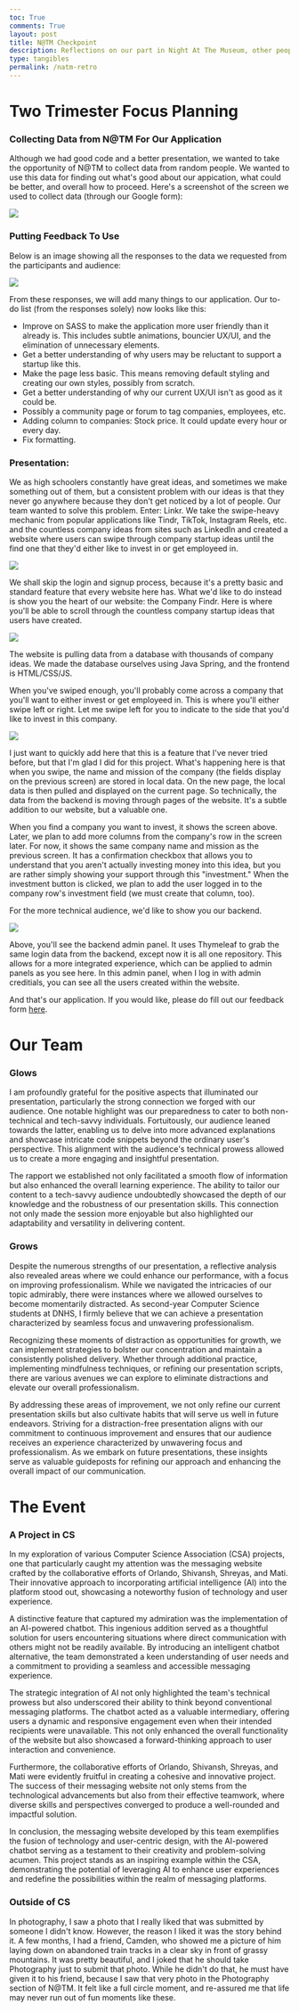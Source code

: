 ```yaml
---
toc: True
comments: True
layout: post
title: N@TM Checkpoint
description: Reflections on our part in Night At The Museum, other people's CSA projects, and other classes' projects during the showcase.
type: tangibles
permalink: /natm-retro
---
```


# Two Trimester Focus Planning

### Collecting Data from N@TM For Our Application

Although we had good code and a better presentation, we wanted to take the opportunity of N@TM to collect data from random people. We wanted to use this data for finding out what's good about our appication, what could be better, and overall how to proceed. Here's a screenshot of the screen we used to collect data (through our Google form):

<img src="{{ site.baseurl }}/images/Screenshot%20(100).png">

### Putting Feedback To Use

Below is an image showing all the responses to the data we requested from the participants and audience:

<img src="{{ site.baseurl }}/images/Linkr%20Responses.png">

From these responses, we will add many things to our application. Our to-do list (from the responses solely) now looks like this:

- Improve on SASS to make the application more user friendly than it already is. This includes subtle animations, bouncier UX/UI, and the elimination of unnecessary elements.
- Get a better understanding of why users may be reluctant to support a startup like this.
- Make the page less basic. This means removing default styling and creating our own styles, possibly from scratch.
- Get a better understanding of why our current UX/UI isn't as good as it could be.
- Possibly a community page or forum to tag companies, employees, etc.
- Adding column to companies: Stock price. It could update every hour or every day.
- Fix formatting.

### Presentation:

We as high schoolers constantly have great ideas, and sometimes we make something out of them, but a consistent problem with our ideas is that they never go anywhere because they don't get noticed by a lot of people. Our team wanted to solve this problem. Enter: Linkr. We take the swipe-heavy mechanic from popular applications like Tindr, TikTok, Instagram Reels, etc. and the countless company ideas from sites such as LinkedIn and created a website where users can swipe through company startup ideas until the find one that they'd either like to invest in or get employeed in. 

<img src="{{ site.baseurl }}/images/Screenshot%20(105).png">

We shall skip the login and signup process, because it's a pretty basic and standard feature that every website here has. What we'd like to do instead is show you the heart of our website: the Company Findr. Here is where you'll be able to scroll through the countless company startup ideas that users have created.

<img src="{{ site.baseurl }}/images/Screenshot%20(107).png">

The website is pulling data from a database with thousands of company ideas. We made the database ourselves using Java Spring, and the frontend is HTML/CSS/JS. 

When you've swiped enough, you'll probably come across a company that you'll want to either invest or get employeed in. This is where you'll either swipe left or right. Let me swipe left for you to indicate to the side that you'd like to invest in this company.

<img src="{{ site.baseurl }}/images/Screenshot%20(106).png">

I just want to quickly add here that this is a feature that I've never tried before, but that I'm glad I did for this project. What's happening here is that when you swipe, the name and mission of the company (the fields display on the previous screen) are stored in local data. On the new page, the local data is then pulled and displayed on the current page. So technically, the data from the backend is moving through pages of the website. It's a subtle addition to our website, but a valuable one. 

When you find a company you want to invest, it shows the screen above. Later, we plan to add more columns from the company's row in the screen later. For now, it shows the same company name and mission as the previous screen. It has a confirmation checkbox that allows you to understand that you aren't actually investing money into this idea, but you are rather simply showing your support through this "investment." When the investment button is clicked, we plan to add the user logged in to the company row's investment field (we must create that column, too).

For the more technical audience, we'd like to show you our backend. 

<img src="{{ site.baseurl }}/images/Screenshot%20(108).png">

Above, you'll see the backend admin panel. It uses Thymeleaf to grab the same login data from the backend, except now it is all one repository. This allows for a more integrated experience, which can be applied to admin panels as you see here. In this admin panel, when I log in with admin creditials, you can see all the users created within the website. 

And that's our application. If you would like, please do fill out our feedback form [here](https://docs.google.com/forms/d/1-b2zZKDX3sF3nEUhQRYqraPbetOr0hgiP2QHgLld0Do/edit?usp=forms_home&ths=true).

# Our Team

### Glows

I am profoundly grateful for the positive aspects that illuminated our presentation, particularly the strong connection we forged with our audience. One notable highlight was our preparedness to cater to both non-technical and tech-savvy individuals. Fortuitously, our audience leaned towards the latter, enabling us to delve into more advanced explanations and showcase intricate code snippets beyond the ordinary user's perspective. This alignment with the audience's technical prowess allowed us to create a more engaging and insightful presentation.

The rapport we established not only facilitated a smooth flow of information but also enhanced the overall learning experience. The ability to tailor our content to a tech-savvy audience undoubtedly showcased the depth of our knowledge and the robustness of our presentation skills. This connection not only made the session more enjoyable but also highlighted our adaptability and versatility in delivering content.

### Grows

Despite the numerous strengths of our presentation, a reflective analysis also revealed areas where we could enhance our performance, with a focus on improving professionalism. While we navigated the intricacies of our topic admirably, there were instances where we allowed ourselves to become momentarily distracted. As second-year Computer Science students at DNHS, I firmly believe that we can achieve a presentation characterized by seamless focus and unwavering professionalism.

Recognizing these moments of distraction as opportunities for growth, we can implement strategies to bolster our concentration and maintain a consistently polished delivery. Whether through additional practice, implementing mindfulness techniques, or refining our presentation scripts, there are various avenues we can explore to eliminate distractions and elevate our overall professionalism.

By addressing these areas of improvement, we not only refine our current presentation skills but also cultivate habits that will serve us well in future endeavors. Striving for a distraction-free presentation aligns with our commitment to continuous improvement and ensures that our audience receives an experience characterized by unwavering focus and professionalism. As we embark on future presentations, these insights serve as valuable guideposts for refining our approach and enhancing the overall impact of our communication.

# The Event

### A Project in CS

In my exploration of various Computer Science Association (CSA) projects, one that particularly caught my attention was the messaging website crafted by the collaborative efforts of Orlando, Shivansh, Shreyas, and Mati. Their innovative approach to incorporating artificial intelligence (AI) into the platform stood out, showcasing a noteworthy fusion of technology and user experience.

A distinctive feature that captured my admiration was the implementation of an AI-powered chatbot. This ingenious addition served as a thoughtful solution for users encountering situations where direct communication with others might not be readily available. By introducing an intelligent chatbot alternative, the team demonstrated a keen understanding of user needs and a commitment to providing a seamless and accessible messaging experience.

The strategic integration of AI not only highlighted the team's technical prowess but also underscored their ability to think beyond conventional messaging platforms. The chatbot acted as a valuable intermediary, offering users a dynamic and responsive engagement even when their intended recipients were unavailable. This not only enhanced the overall functionality of the website but also showcased a forward-thinking approach to user interaction and convenience.

Furthermore, the collaborative efforts of Orlando, Shivansh, Shreyas, and Mati were evidently fruitful in creating a cohesive and innovative project. The success of their messaging website not only stems from the technological advancements but also from their effective teamwork, where diverse skills and perspectives converged to produce a well-rounded and impactful solution.

In conclusion, the messaging website developed by this team exemplifies the fusion of technology and user-centric design, with the AI-powered chatbot serving as a testament to their creativity and problem-solving acumen. This project stands as an inspiring example within the CSA, demonstrating the potential of leveraging AI to enhance user experiences and redefine the possibilities within the realm of messaging platforms.

### Outside of CS

In photography, I saw a photo that I really liked that was submitted by someone I didn't know. However, the reason I liked it was the story behind it. A few months, I had a friend, Camden, who showed me a picture of him laying down on abandoned train tracks in a clear sky in front of grassy mountains. It was pretty beautiful, and I joked that he should take Photography just to submit that photo. While he didn't do that, he must have given it to his friend, because I saw that very photo in the Photography section of N@TM. It felt like a full circle moment, and re-assured me that life may never run out of fun moments like these.